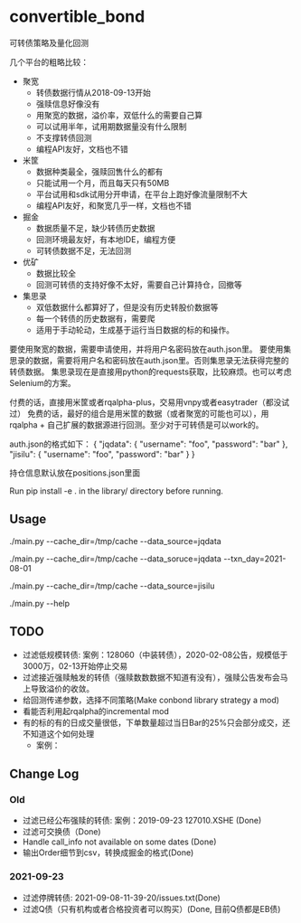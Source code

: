 # convertible_bond
可转债策略及量化回测

几个平台的粗略比较：

* 聚宽
  * 转债数据行情从2018-09-13开始
  * 强赎信息好像没有
  * 用聚宽的数据，溢价率，双低什么的需要自己算
  * 可以试用半年，试用期数据量没有什么限制
  * 不支撑转债回测
  * 编程API友好，文档也不错
* 米筐
  * 数据种类最全，强赎回售什么的都有
  * 只能试用一个月，而且每天只有50MB
  * 平台试用和sdk试用分开申请，在平台上跑好像流量限制不大
  * 编程API友好，和聚宽几乎一样，文档也不错
* 掘金
  * 数据质量不足，缺少转债历史数据
  * 回测环境最友好，有本地IDE，编程方便
  * 可转债数据不足，无法回测
* 优矿
  * 数据比较全
  * 回测可转债的支持好像不太好，需要自己计算持仓，回撤等
* 集思录
  * 双低数据什么都算好了，但是没有历史转股价数据等
  * 每一个转债的历史数据有，需要爬
  * 适用于手动轮动，生成基于运行当日数据的标的和操作。

要使用聚宽的数据，需要申请使用，并将用户名密码放在auth.json里。
要使用集思录的数据，需要将用户名和密码放在auth.json里。否则集思录无法获得完整的转债数据。
集思录现在是直接用python的requests获取，比较麻烦。也可以考虑Selenium的方案。

付费的话，直接用米筐或者rqalpha-plus，交易用vnpy或者easytrader（都没试过）
免费的话，最好的组合是用米筐的数据（或者聚宽的可能也可以），用rqalpha + 自己扩展的数据源进行回测。至少对于可转债是可以work的。

auth.json的格式如下：
{
  "jqdata": {
    "username": "foo",
    "password": "bar"
  },
  "jisilu": {
    "username": "foo",
    "password": "bar"
  }
}

持仓信息默认放在positions.json里面

Run pip install -e . in the library/ directory before running.

## Usage
./main.py --cache_dir=/tmp/cache --data_source=jqdata

./main.py --cache_dir=/tmp/cache --data_soruce=jqdata --txn_day=2021-08-01

./main.py --cache_dir=/tmp/cache --data_source=jisilu

./main.py --help

## TODO

* 过滤低规模转债: 案例：128060（中装转债），2020-02-08公告，规模低于3000万，02-13开始停止交易
* 过滤接近强赎触发的转债（强赎数数数据不知道有没有），强赎公告发布会马上导致溢价的收敛。
* 给回测传递参数，选择不同策略(Make conbond library strategy a mod)
* 看能否利用起rqalpha的incremental mod
* 有的标的有的日成交量很低，下单数量超过当日Bar的25%只会部分成交，还不知道这个如何处理
  * 案例：

## Change Log

### Old
* 过滤已经公布强赎的转债: 案例：2019-09-23 127010.XSHE (Done)
* 过滤可交换债（Done)
* Handle call_info not available on some dates (Done)
* 输出Order细节到csv，转换成掘金的格式(Done)

### 2021-09-23

* 过滤停牌转债: 2021-09-08-11-39-20/issues.txt(Done)
* 过滤Q债（只有机构或者合格投资者可以购买）(Done, 目前Q债都是EB债)
